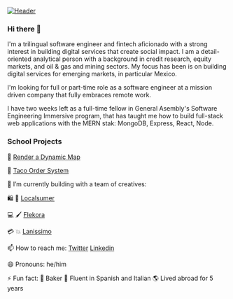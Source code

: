 [![Header](https://media-exp1.licdn.com/dms/image/C4E16AQEXibX7-blpxw/profile-displaybackgroundimage-shrink_350_1400/0/1588017759908?e=1625097600&v=beta&t=-TG-6e55YRj2S4rgwKSJD4otk5n0yCoUJMLsJVMGw60 "Header")](https://www.linkedin.com/in/willbenedict/)

### Hi there 👋

I'm a trilingual software engineer and fintech aficionado with a strong interest in building digital services that create social impact. I am a detail-oriented analytical person with a background in credit research, equity markets, and oil & gas and mining sectors. My focus has been is on building digital services for emerging markets, in particular Mexico.

I'm looking for full or part-time role as a software engineer at a mission driven company that fully embraces remote work. 

I have two weeks left as a full-time fellow in General Asembly's Software Engineering Immersive program, that has taught me how to build full-stack web applications with the MERN stak: MongoDB, Express, React, Node. 

### School Projects 

📍 [Render a Dynamic Map](https://github.com/wjb108/Mapbox-Dynamic-Map-API)

🥡 [Taco Order System](https://github.com/wjb108/Taco-Order-System)


🔭 I’m currently building with a team of creatives: 
  
  🛍️ 🛒 [Localsumer](https://www.localsumer.com/) 
  
  💻 🖌️ [Flekora](https://weareflekora.com/) 
  
  💳 💥 [Lanissimo](https://lanissimo.com/) 

📫 How to reach me: [Twitter](https://twitter.com/WILLBENEDICT) [Linkedin](https://www.linkedin.com/in/willbenedict/)

😄 Pronouns: he/him

⚡ Fun fact: 🥐 Baker 🍞 Fluent in Spanish and Italian 🌎 Lived abroad for 5 years 

<!--- 
- 👯 I’m looking to collaborate on ...
- 🤔 I’m looking for help with ...
- 💬 Ask me about ...
--->

